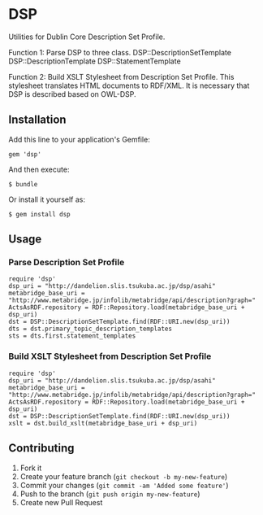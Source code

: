 # DSP

Utilities for Dublin Core Description Set Profile.

Function 1: Parse DSP to three class.
  DSP::DescriptionSetTemplate
  DSP::DescriptionTemplate
  DSP::StatementTemplate

Function 2: Build XSLT Stylesheet from Description Set Profile.
  This stylesheet translates HTML documents to RDF/XML.
  It is necessary that DSP is described based on OWL-DSP.

## Installation

Add this line to your application's Gemfile:

    gem 'dsp'

And then execute:

    $ bundle

Or install it yourself as:

    $ gem install dsp

## Usage

### Parse Description Set Profile
    require 'dsp'
    dsp_uri = "http://dandelion.slis.tsukuba.ac.jp/dsp/asahi"
    metabridge_base_uri = "http://www.metabridge.jp/infolib/metabridge/api/description?graph="
    ActsAsRDF.repository = RDF::Repository.load(metabridge_base_uri + dsp_uri)
    dst = DSP::DescriptionSetTemplate.find(RDF::URI.new(dsp_uri))
    dts = dst.primary_topic_description_templates
    sts = dts.first.statement_templates

### Build XSLT Stylesheet from Description Set Profile
    require 'dsp'
    dsp_uri = "http://dandelion.slis.tsukuba.ac.jp/dsp/asahi"
    metabridge_base_uri = "http://www.metabridge.jp/infolib/metabridge/api/description?graph="
    ActsAsRDF.repository = RDF::Repository.load(metabridge_base_uri + dsp_uri)
    dst = DSP::DescriptionSetTemplate.find(RDF::URI.new(dsp_uri))
    xslt = dst.build_xslt(metabridge_base_uri + dsp_uri)

## Contributing

1. Fork it
2. Create your feature branch (`git checkout -b my-new-feature`)
3. Commit your changes (`git commit -am 'Added some feature'`)
4. Push to the branch (`git push origin my-new-feature`)
5. Create new Pull Request
